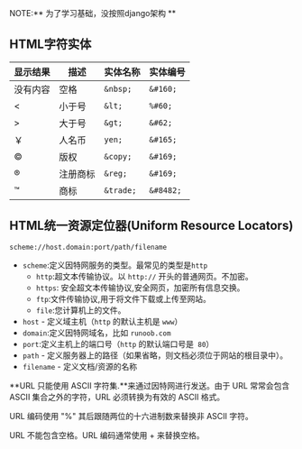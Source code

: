 NOTE:** 为了学习基础，没按照django架构
**
## HTML字符实体
|显示结果|描述|实体名称|实体编号|
|--|--|--|--|
|没有内容|空格|`&nbsp;`|`&#160;`|
|<|小于号|`&lt;`|`%#60;`|
|>|大于号|`&gt;`|`&#62;`|
|￥|人名币|`yen;`|`&#165;`|
|©|版权|`&copy;`|`&#169;`|
|®|注册商标|`&reg;`|`&#169;`|
|™|商标|`&trade;`|`&#8482;`|

## HTML统一资源定位器(Uniform Resource Locators)

`scheme://host.domain:port/path/filename`

* `scheme`:定义因特网服务的类型。最常见的类型是`http`
	* `http`:超文本传输协议。以 `http://` 开头的普通网页。不加密。
	* `https`:	安全超文本传输协议,安全网页，加密所有信息交换。
	* `ftp`:文件传输协议,用于将文件下载或上传至网站。
	* `file`:您计算机上的文件。
* `host` - 定义域主机（`http` 的默认主机是 `www`）
* `domain`:定义因特网域名，比如 `runoob.com`
* `port`:定义主机上的端口号（`http` 的默认端口号是` 80`）
* `path` - 定义服务器上的路径（如果省略，则文档必须位于网站的根目录中）。
* `filename` - 定义文档/资源的名称

**URL 只能使用 ASCII 字符集.**来通过因特网进行发送。由于 URL 常常会包含 ASCII 集合之外的字符，URL 必须转换为有效的 ASCII 格式。

URL 编码使用 "%" 其后跟随两位的十六进制数来替换非 ASCII 字符。

URL 不能包含空格。URL 编码通常使用 + 来替换空格。